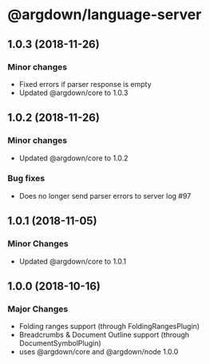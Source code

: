 # @argdown/language-server

## 1.0.3 (2018-11-26)

### Minor changes

* Fixed errors if parser response is empty
* Updated @argdown/core to 1.0.3

## 1.0.2 (2018-11-26)

### Minor changes

* Updated @argdown/core to 1.0.2

### Bug fixes

* Does no longer send parser errors to server log #97

## 1.0.1 (2018-11-05)

### Minor Changes

* Updated @argdown/core to 1.0.1

## 1.0.0 (2018-10-16)

### Major Changes

* Folding ranges support (through FoldingRangesPlugin)
* Breadcrumbs & Document Outline support (through DocumentSymbolPlugin)
* uses @argdown/core and @argdown/node 1.0.0